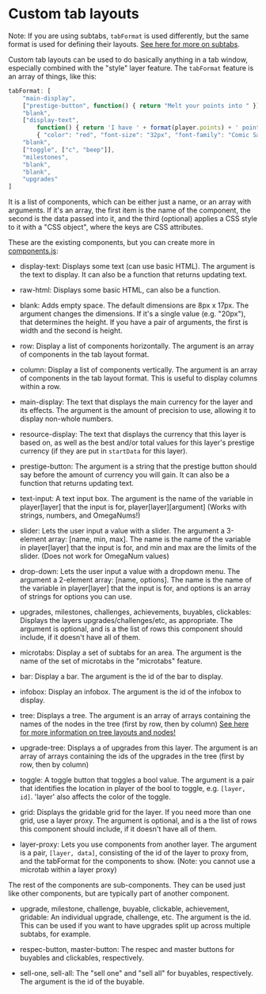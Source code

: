 # Custom tab layouts

Note: If you are using subtabs, `tabFormat` is used differently, but the same format is used for defining their layouts. [See here for more on subtabs](subtabs-and-microtabs.md).

Custom tab layouts can be used to do basically anything in a tab window, especially combined with the "style" layer feature. The `tabFormat` feature is an array of things, like this:

```js
tabFormat: [
    "main-display",
    ["prestige-button", function() { return "Melt your points into " }],
    "blank",
    ["display-text",
        function() { return 'I have ' + format(player.points) + ' pointy points!' },
        { "color": "red", "font-size": "32px", "font-family": "Comic Sans MS" }],
    "blank",
    ["toggle", ["c", "beep"]],
    "milestones",
    "blank",
    "blank",
    "upgrades"
]
```

It is a list of components, which can be either just a name, or an array with arguments. If it's an array, the first item is the name of the component, the second is the data passed into it, and the third (optional) applies a CSS style to it with a "CSS object", where the keys are CSS attributes.

These are the existing components, but you can create more in [components.js](/js/components.js):

- display-text: Displays some text (can use basic HTML). The argument is the text to display. It can also be a function that returns updating text.

- raw-html: Displays some basic HTML, can also be a function.

- blank: Adds empty space. The default dimensions are 8px x 17px. The argument changes the dimensions. If it's a single value (e.g. "20px"), that determines the height. If you have a pair of arguments, the first is width and the second is height.

- row: Display a list of components horizontally. The argument is an array of components in the tab layout format.

- column: Display a list of components vertically. The argument is an array of components in the tab layout format. This is useful to display columns within a row.

- main-display: The text that displays the main currency for the layer and its effects. The argument is the amount of precision to use, allowing it to display non-whole numbers.

- resource-display: The text that displays the currency that this layer is based on, as well as the best and/or total values for this layer's prestige currency (if they are put in `startData` for this layer).

- prestige-button: The argument is a string that the prestige button should say before the amount of currency you will gain. It can also be a function that returns updating text.

- text-input: A text input box. The argument is the name of the variable in player[layer] that the input is for, player[layer][argument]
    (Works with strings, numbers, and OmegaNums!)

- slider: Lets the user input a value with a slider. The argument a 3-element array: [name, min, max].
    The name is the name of the variable in player[layer] that the input  is for, and min and max are the limits of the slider.
    (Does not work for OmegaNum values)

- drop-down: Lets the user input a value with a dropdown menu. The argument a 2-element array: [name, options].
    The name is the name of the variable in player[layer] that the input is for, and options is an array of strings for options you can use.

- upgrades, milestones, challenges, achievements, buyables, clickables: Displays the layers upgrades/challenges/etc, as appropriate. The argument is optional, and is a the list of rows this component should include, if it doesn't have all of them.

- microtabs: Display a set of subtabs for an area. The argument is the name of the set of microtabs in the "microtabs" feature.

- bar: Display a bar. The argument is the id of the bar to display.

- infobox: Display an infobox. The argument is the id of the infobox to display.

- tree: Displays a tree. The argument is an array of arrays containing the names of the nodes in the tree (first by row, then by column)
    [See here for more information on tree layouts and nodes!](trees-and-tree-customization.md)

- upgrade-tree: Displays a of upgrades from this layer. The argument is an array of arrays containing the ids of the upgrades in the tree (first by row, then by column)

- toggle: A toggle button that toggles a bool value. The argument is a pair that identifies the location in player of the bool to toggle, e.g. `[layer, id]`. 'layer' also affects the color of the toggle.

- grid: Displays the gridable grid for the layer. If you need more than one grid, use a layer proxy. The argument is optional, and is a the list of rows this component should include, if it doesn't have all of them.

- layer-proxy: Lets you use components from another layer. The argument is a pair, `[layer, data]`, consisting of the id of the layer to proxy from, and the tabFormat for the components to show.
    (Note: you cannot use a microtab within a layer proxy)


The rest of the components are sub-components. They can be used just like other components, but are typically part of another component.

- upgrade, milestone, challenge, buyable, clickable, achievement, gridable: An individual upgrade, challenge, etc. The argument is the id. This can be used if you want to have upgrades split up across multiple subtabs, for example.

- respec-button, master-button: The respec and master buttons for buyables and clickables, respectively.

- sell-one, sell-all: The "sell one" and "sell all" for buyables, respectively. The argument is the id of the buyable.
